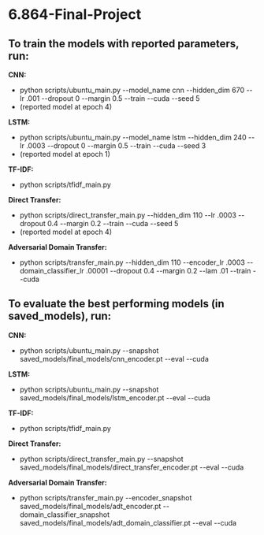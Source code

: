 # 6.864-Final-Project

## To train the models with reported parameters, run: 

**CNN:** 
* python scripts/ubuntu_main.py --model_name cnn --hidden_dim 670 --lr .001 --dropout 0 --margin 0.5 --train --cuda --seed 5 
* (reported model at epoch 4)

**LSTM:** 
* python scripts/ubuntu_main.py --model_name lstm --hidden_dim 240 --lr .0003 --dropout 0 --margin 0.5 --train --cuda --seed 3
* (reported model at epoch 1)

**TF-IDF:** 
* python scripts/tfidf_main.py

**Direct Transfer:** 
* python scripts/direct_transfer_main.py --hidden_dim 110 --lr .0003 --dropout 0.4 --margin 0.2 --train --cuda --seed 5
* (reported model at epoch 4)

**Adversarial Domain Transfer:** 
* python scripts/transfer_main.py --hidden_dim 110 --encoder_lr .0003 --domain_classifier_lr .00001 --dropout 0.4 --margin 0.2 --lam .01 --train --cuda


## To evaluate the best performing models (in saved_models), run: 

**CNN:** 
* python scripts/ubuntu_main.py --snapshot saved_models/final_models/cnn_encoder.pt --eval --cuda

**LSTM:** 
* python scripts/ubuntu_main.py --snapshot saved_models/final_models/lstm_encoder.pt --eval --cuda

**TF-IDF:** 
* python scripts/tfidf_main.py

**Direct Transfer:**
* python scripts/direct_transfer_main.py --snapshot saved_models/final_models/direct_transfer_encoder.pt --eval --cuda

**Adversarial Domain Transfer:** 
* python scripts/transfer_main.py --encoder_snapshot saved_models/final_models/adt_encoder.pt --domain_classifier_snapshot saved_models/final_models/adt_domain_classifier.pt --eval --cuda
